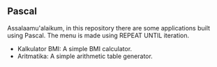 ## Pascal

Assalaamu'alaikum, in this repository there are some applications built using Pascal. The menu is made using REPEAT UNTIL iteration. 
<ul>
  <li>Kalkulator BMI: A simple BMI calculator.</li>
  <li>Aritmatika: A simple arithmetic table generator.</li>
<ul>
